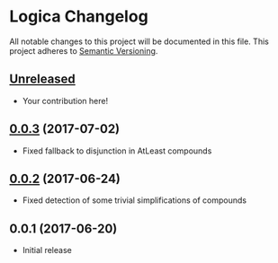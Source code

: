# Logica Changelog

All notable changes to this project will be documented in this file. This project adheres to [Semantic Versioning][Semver].

## [Unreleased]

* Your contribution here!

## [0.0.3][] (2017-07-02)

* Fixed fallback to disjunction in AtLeast compounds

## [0.0.2][] (2017-06-24)

* Fixed detection of some trivial simplifications of compounds

## 0.0.1 (2017-06-20)

* Initial release

[Semver]: http://semver.org
[Unreleased]: https://github.com/eugeniobruno/logica/compare/v0.0.3...HEAD
[0.0.3]: https://github.com/eugeniobruno/logica/compare/v0.0.2...v0.0.3
[0.0.2]: https://github.com/eugeniobruno/logica/compare/v0.0.1...v0.0.2

